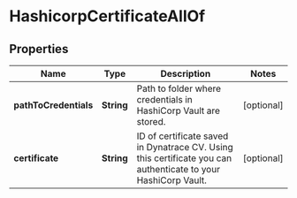 

# HashicorpCertificateAllOf


## Properties

| Name | Type | Description | Notes |
|------------ | ------------- | ------------- | -------------|
|**pathToCredentials** | **String** | Path to folder where credentials in HashiCorp Vault are stored. |  [optional] |
|**certificate** | **String** | ID of certificate saved in Dynatrace CV. Using this certificate you can authenticate to your HashiCorp Vault. |  [optional] |



